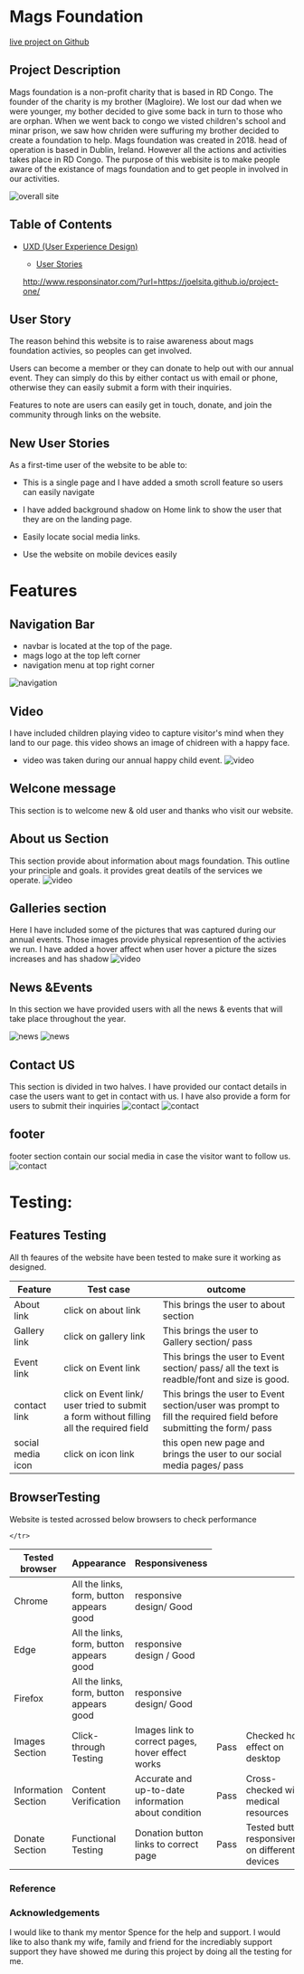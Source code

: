 # Mags Foundation
[live project on Github](https://joelsita.github.io/project-one/)

## Project Description
Mags foundation is a non-profit charity that is based in RD Congo. The founder of the charity is my brother (Magloire). We lost our dad when we were younger, my bother decided to give some back in turn to those who are orphan. When we went back to congo we visted children's school and  minar prison, we saw how chriden were suffuring my brother decided to create a foundation to help. Mags foundation was created in 2018. head of operation is based in Dublin, Ireland. However all the actions and activities takes place in RD Congo. The purpose of this webisite is to make people aware of the existance of mags foundation and to get people in involved in our activities.

![overall site](assets/Doc/responsive.png)



## Table of Contents
* [UXD (User Experience Design)](#user-experience-ux)
  * [User Stories](#user-stories) 

  http://www.responsinator.com/?url=https://joelsita.github.io/project-one/


## User Story

The reason behind this website is to raise awareness about mags foundation activies, so peoples can get involved.

Users can become a member or they can donate to help out with our annual event. They can simply do this by either contact us with email or phone, otherwise they can easily submit a form with their inquiries.

Features to note are users can easily get in touch, donate, and join the community through links on the website. 

## New User Stories

As a first-time user of the website to be able to: 

- This is a single page and I have added a smoth  scroll feature so users can easily navigate

- I have added background shadow on Home link to show the user that they are on the landing page. 
- Easily locate social media links.
- Use the website on mobile devices easily


# Features
## Navigation Bar
  - navbar is located at the top of the page. 
  - mags logo at the top left corner
  - navigation menu at top right corner

  ![navigation](assets/Doc/navbar.png)


## Video
I have included children playing video to capture visitor's mind when they land to our page. this video shows an image of chidreen with a happy face.
- video was taken during our annual happy child event.
![video](assets/Doc/video.png)


## Welcone message
This section is to welcome new & old user and thanks who visit our website.

## About us Section
This section provide about information about mags foundation. This outline your principle and goals. it provides great deatils of the services we operate.
![video](assets/Doc/about.png)

## Galleries section
Here I have included some of the pictures that was captured during our annual events. Those images provide physical represention of the activies we run. I have added a hover affect when user hover a picture the sizes increases and has shadow
![video](assets/Doc/galleries.png)

## News &Events 
In this section we have provided users with all the news & events that will take place throughout the year.

![news](assets/Doc/new-one.jpg)
![news](assets/Doc/news-two.jpg)

## Contact US
This section is divided in two halves. I have provided our contact details in case the users want to get in contact with us. 
I have also provide a form for users to submit their inquiries 
![contact](assets/Doc/contact-one.jpg)
![contact](assets/Doc/contact-two.jpg)

## footer
footer section contain our social media in case the visitor want to follow us.
![contact](assets/Doc/footer.jpg)


# Testing:
## Features Testing
All th feaures of the website have been tested to make sure it working as designed.

<table>
  <thead>
    <tr>
      <th>Feature</th>
      <th>Test case</th>
      <th>outcome</th>
    </tr>
  </thead>
  <tbody>
    <tr>
      <td>About link</td>
      <td>click on about link</td>
      <td>This brings the user to about section</td>
    </tr>
    <tr>
      <td>Gallery link</td>
      <td>click on gallery link</td>
      <td>This brings the user to Gallery section/ pass</td>
    </tr>
    <tr>
      <td>Event link</td>
       <td>click on Event link</td>
      <td>This brings the user to Event section/ pass/ all the text is readble/font and size  is good.</td>
    </tr>
    <tr>
       <td>contact link</td>
       <td>click on Event link/ user tried to submit a form without filling all the required field</td>
      <td>This brings the user to Event section/user was prompt to fill the required field before submitting the form/ pass</td>
    </tr>
    <tr>
      <td>social media icon</td>
       <td>click on icon link</td>
      <td>this open new page and brings the user to our social media pages/ pass</td>
    </tr>
  </tbody>
</table>

## BrowserTesting
Website is tested acrossed below browsers to check performance
<table>
  <thead>
    <tr>
      <th>Tested browser</th>
      <th>Appearance</th>
      <th>Responsiveness</th>
    
    </tr>
  </thead>
  <tbody>
    <tr>
      <td>Chrome</td>
      <td>All the links, form, button appears good</td>
      <td>responsive design/ Good</td>
    </tr>
    <tr>
       <td>Edge</td>
      <td>All the links, form, button appears good</td>
      <td>responsive design / Good</td>
    </tr>
    <tr>
      <td>Firefox</td>
      <td>All the links, form, button appears good</td>
      <td>responsive design/ Good</td>
    </tr>
    <tr>
      <td>Images Section</td>
      <td>Click-through Testing</td>
      <td>Images link to correct pages, hover effect works</td>
      <td>Pass</td>
      <td>Checked hover effect on desktop</td>
    </tr>
    <tr>
      <td>Information Section</td>
      <td>Content Verification</td>
      <td>Accurate and up-to-date information about condition</td>
      <td>Pass</td>
      <td>Cross-checked with medical resources</td>
    </tr>
    <tr>
      <td>Donate Section</td>
      <td>Functional Testing</td>
      <td>Donation button links to correct page</td>
      <td>Pass</td>
      <td>Tested button responsiveness on different devices</td>
    </tr>
  </tbody>
</table>


### Reference

### Acknowledgements
I would like to thank my mentor Spence for the help and support. I would like to also thank my wife, family and friend for the incrediably support support they have showed me during this project by doing all the testing for me.